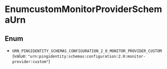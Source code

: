 

# EnumcustomMonitorProviderSchemaUrn

## Enum


* `URN_PINGIDENTITY_SCHEMAS_CONFIGURATION_2_0_MONITOR_PROVIDER_CUSTOM` (value: `"urn:pingidentity:schemas:configuration:2.0:monitor-provider:custom"`)



